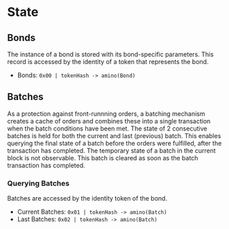 # State

## Bonds

The instance of a bond is stored with its bond-specific parameters. This record is accessed by the identity of a token that represents the bond.

* Bonds: `0x00 | tokenHash -> amino(Bond)`

## Batches

As a protection against front-runnning orders, a batching mechanism creates a cache of orders and combines these into a single transaction when the batch conditions have been met. The state of 2 consecutive batches is held for both the current and last \(previous\) batch. This enables querying the final state of a batch before the orders were fulfilled, after the transaction has completed. The temporary state of a batch in the current block is not observable. This batch is cleared as soon as the batch transaction has completed.

### Querying Batches

Batches are accessed by the identity token of the bond.

* Current Batches: `0x01 | tokenHash -> amino(Batch)`
* Last Batches: `0x02 | tokenHash -> amino(Batch)`

